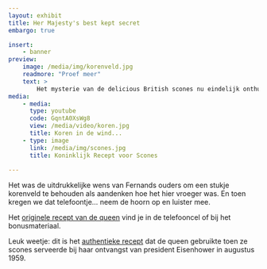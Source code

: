 ```yaml
---
layout: exhibit
title: Her Majesty's best kept secret
embargo: true

insert:
    - banner
preview: 
    image: /media/img/korenveld.jpg
    readmore: "Proef meer"
    text: >
        Het mysterie van de delicious British scones nu eindelijk onthuld.
media:
    - media:
      type: youtube
      code: GqntA0XsWg8
      view: /media/video/koren.jpg
      title: Koren in de wind...
    - type: image
      link: /media/img/scones.jpg
      title: Koninklijk Recept voor Scones
      
---
```


Het was de uitdrukkelijke wens van Fernands ouders om een stukje korenveld te behouden als aandenken hoe het hier vroeger was. En toen kregen we dat telefoontje… neem de hoorn op en luister mee.

Het [originele recept van de queen](#mx-2) vind je in de telefooncel of bij het bonusmateriaal. 

Leuk weetje: dit is het [authentieke recept](https://www.archives.gov/press/press-releases/2011/nr11-116.html) dat de queen gebruikte toen ze scones serveerde bij haar ontvangst van president Eisenhower in augustus 1959.